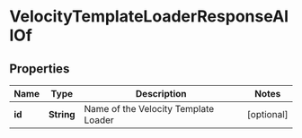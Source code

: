 

# VelocityTemplateLoaderResponseAllOf


## Properties

| Name | Type | Description | Notes |
|------------ | ------------- | ------------- | -------------|
|**id** | **String** | Name of the Velocity Template Loader |  [optional] |



